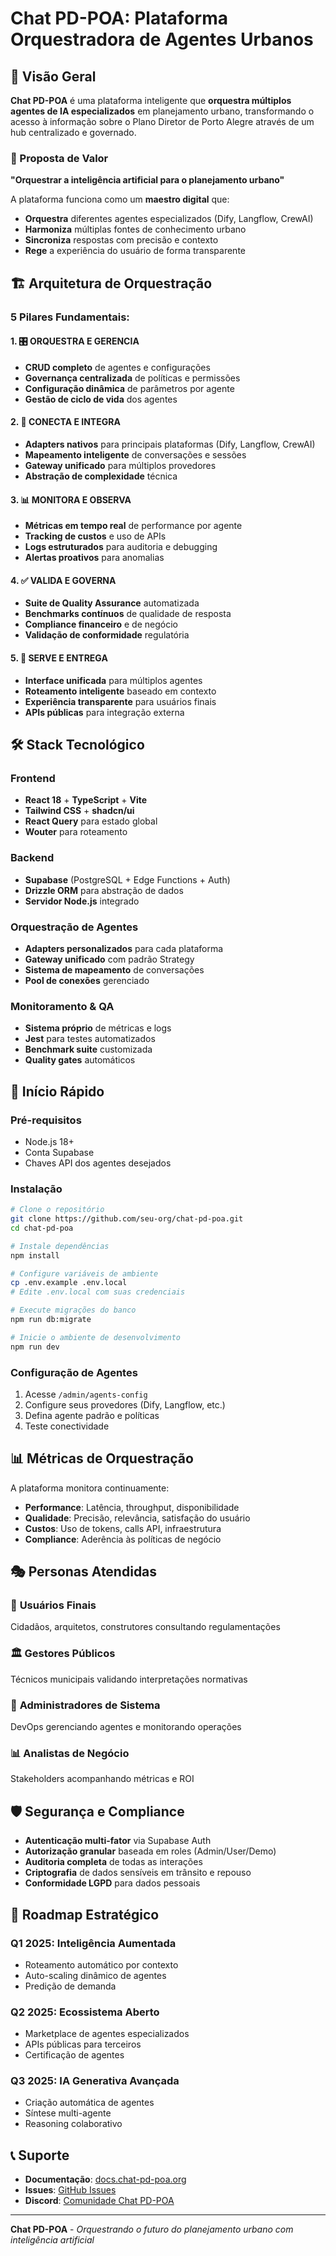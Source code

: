 # Chat PD-POA: Plataforma Orquestradora de Agentes Urbanos

## 🎼 Visão Geral

**Chat PD-POA** é uma plataforma inteligente que **orquestra múltiplos agentes de IA especializados** em planejamento urbano, transformando o acesso à informação sobre o Plano Diretor de Porto Alegre através de um hub centralizado e governado.

### 🎯 Proposta de Valor

**"Orquestrar a inteligência artificial para o planejamento urbano"**

A plataforma funciona como um **maestro digital** que:
- **Orquestra** diferentes agentes especializados (Dify, Langflow, CrewAI)
- **Harmoniza** múltiplas fontes de conhecimento urbano
- **Sincroniza** respostas com precisão e contexto
- **Rege** a experiência do usuário de forma transparente

## 🏗️ Arquitetura de Orquestração

### 5 Pilares Fundamentais:

#### 1. 🎛️ **ORQUESTRA E GERENCIA**
- **CRUD completo** de agentes e configurações
- **Governança centralizada** de políticas e permissões
- **Configuração dinâmica** de parâmetros por agente
- **Gestão de ciclo de vida** dos agentes

#### 2. 🔗 **CONECTA E INTEGRA**
- **Adapters nativos** para principais plataformas (Dify, Langflow, CrewAI)
- **Mapeamento inteligente** de conversações e sessões
- **Gateway unificado** para múltiplos provedores
- **Abstração de complexidade** técnica

#### 3. 📊 **MONITORA E OBSERVA**
- **Métricas em tempo real** de performance por agente
- **Tracking de custos** e uso de APIs
- **Logs estruturados** para auditoria e debugging
- **Alertas proativos** para anomalias

#### 4. ✅ **VALIDA E GOVERNA**
- **Suite de Quality Assurance** automatizada
- **Benchmarks contínuos** de qualidade de resposta
- **Compliance financeiro** e de negócio
- **Validação de conformidade** regulatória

#### 5. 🚀 **SERVE E ENTREGA**
- **Interface unificada** para múltiplos agentes
- **Roteamento inteligente** baseado em contexto
- **Experiência transparente** para usuários finais
- **APIs públicas** para integração externa

## 🛠️ Stack Tecnológico

### Frontend
- **React 18** + **TypeScript** + **Vite**
- **Tailwind CSS** + **shadcn/ui** 
- **React Query** para estado global
- **Wouter** para roteamento

### Backend  
- **Supabase** (PostgreSQL + Edge Functions + Auth)
- **Drizzle ORM** para abstração de dados
- **Servidor Node.js** integrado

### Orquestração de Agentes
- **Adapters personalizados** para cada plataforma
- **Gateway unificado** com padrão Strategy
- **Sistema de mapeamento** de conversações
- **Pool de conexões** gerenciado

### Monitoramento & QA
- **Sistema próprio** de métricas e logs
- **Jest** para testes automatizados
- **Benchmark suite** customizada
- **Quality gates** automáticos

## 🚀 Início Rápido

### Pré-requisitos
- Node.js 18+
- Conta Supabase
- Chaves API dos agentes desejados

### Instalação
```bash
# Clone o repositório
git clone https://github.com/seu-org/chat-pd-poa.git
cd chat-pd-poa

# Instale dependências
npm install

# Configure variáveis de ambiente
cp .env.example .env.local
# Edite .env.local com suas credenciais

# Execute migrações do banco
npm run db:migrate

# Inicie o ambiente de desenvolvimento
npm run dev
```

### Configuração de Agentes
1. Acesse `/admin/agents-config`
2. Configure seus provedores (Dify, Langflow, etc.)
3. Defina agente padrão e políticas
4. Teste conectividade

## 📊 Métricas de Orquestração

A plataforma monitora continuamente:

- **Performance**: Latência, throughput, disponibilidade
- **Qualidade**: Precisão, relevância, satisfação do usuário  
- **Custos**: Uso de tokens, calls API, infraestrutura
- **Compliance**: Aderência às políticas de negócio

## 🎭 Personas Atendidas

### 👥 **Usuários Finais**
Cidadãos, arquitetos, construtores consultando regulamentações

### 🏛️ **Gestores Públicos** 
Técnicos municipais validando interpretações normativas

### 🔧 **Administradores de Sistema**
DevOps gerenciando agentes e monitorando operações

### 📊 **Analistas de Negócio**
Stakeholders acompanhando métricas e ROI

## 🛡️ Segurança e Compliance

- **Autenticação multi-fator** via Supabase Auth
- **Autorização granular** baseada em roles (Admin/User/Demo)
- **Auditoria completa** de todas as interações
- **Criptografia** de dados sensíveis em trânsito e repouso
- **Conformidade LGPD** para dados pessoais

## 🔮 Roadmap Estratégico

### Q1 2025: Inteligência Aumentada
- Roteamento automático por contexto
- Auto-scaling dinâmico de agentes
- Predição de demanda

### Q2 2025: Ecossistema Aberto  
- Marketplace de agentes especializados
- APIs públicas para terceiros
- Certificação de agentes

### Q3 2025: IA Generativa Avançada
- Criação automática de agentes
- Síntese multi-agente
- Reasoning colaborativo

## 📞 Suporte

- **Documentação**: [docs.chat-pd-poa.org](https://docs.chat-pd-poa.org)
- **Issues**: [GitHub Issues](https://github.com/seu-org/chat-pd-poa/issues)
- **Discord**: [Comunidade Chat PD-POA](https://discord.gg/chat-pd-poa)

---

**Chat PD-POA** - *Orquestrando o futuro do planejamento urbano com inteligência artificial*